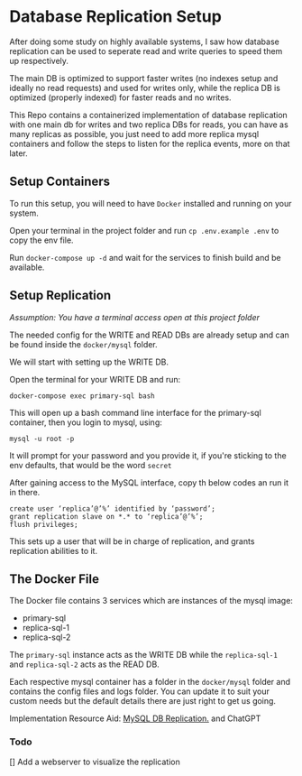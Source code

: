 # Database Replication Setup

After doing some study on highly available systems, I saw how database replication can be used
to seperate read and write queries to speed them up respectively.

The main DB is optimized to support faster writes (no indexes setup and ideally no read requests) 
and used for writes only, while the replica DB is optimized (properly indexed) for faster reads 
and no writes.

This Repo contains a containerized implementation of database replication with one main db for writes
and two replica DBs for reads, you can have as many replicas as possible, you just need to add more
replica mysql containers and follow the steps to listen for the replica events, more on that later.


## Setup Containers

To run this setup, you will need to have `Docker` installed and running on your system.

Open your terminal in the project folder and run `cp .env.example .env` to copy the env file.

Run `docker-compose up -d` and wait for the services to finish build and be available.


## Setup Replication

*Assumption: You have a terminal access open at this project folder*

The needed config for the WRITE and READ DBs are already setup and can be found inside the 
`docker/mysql` folder.

We will start with setting up the WRITE DB.

Open the terminal for your WRITE DB and run:

```mysql
docker-compose exec primary-sql bash
```

This will open up a bash command line interface for the primary-sql container, then you 
login to mysql, using:

```
mysql -u root -p
```

It will prompt for your password and you provide it, if you're sticking to the env defaults, that would be the word `secret`

After gaining access to the MySQL interface, copy th below codes an run it in there.

```mysql
create user ‘replica’@’%’ identified by ‘password’;
grant replication slave on *.* to ‘replica’@’%’;
flush privileges;
```

This sets up a user that will be in charge of replication, and grants replication abilities to it.

## The Docker File

The Docker file contains 3 services which are instances of the mysql image:
- primary-sql
- replica-sql-1
- replica-sql-2

The `primary-sql` instance acts as the WRITE DB while the `replica-sql-1` and `replica-sql-2`
acts as the READ DB.

Each respective mysql container has a folder in the `docker/mysql` folder and contains the config
files and logs folder. You can update it to suit your custom needs but the default details there are
just right to get us going.


Implementation Resource Aid: [MySQL DB Replication.](https://thilinamad.medium.com/mysql-db-replication-63786ac8241e) and ChatGPT


### Todo 

[] Add a webserver to visualize the replication